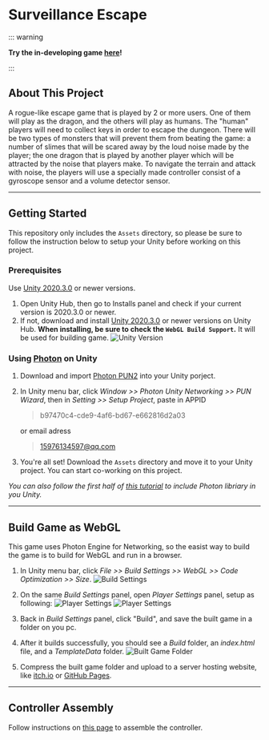 # Surveillance Escape

::: warning

**Try the in-developing game [here](https://mizardblack.itch.io/surveillance-escape)!**

:::

## About This Project

A rogue-like escape game that is played by 2 or more users. One of them will play as the dragon, and the others will play as humans. The "human" players will need to collect keys in order to escape the dungeon. There will be two types of monsters that will prevent them from beating the game: a number of slimes that will be scared away by the loud noise made by the player; the one dragon that is played by another player which will be attracted by the noise that players make. To navigate the terrain and attack with noise, the players will use a specially made controller consist of a gyroscope sensor and a volume detector sensor.

---

## Getting Started

This repository only includes the `Assets` directory, so please be sure to follow the instruction below to setup your Unity before working on this project.

### Prerequisites

Use [Unity 2020.3.0](https://unity3d.com/get-unity/download/archive) or newer versions.

1. Open Unity Hub, then go to Installs panel and check if your current version is 2020.3.0 or newer.
2. If not, download and install [Unity 2020.3.0](https://unity3d.com/get-unity/download/archive) or newer versions on Unity Hub. **When installing, be sure to check the `WebGL Build Support`.** It will be used for building game.
   ![Unity Version](https://github.com/mizardblack/Dungeon_Escape/tree/main/Documentation/Unity_Version.png "Unity Version")

### Using [Photon](https://www.photonengine.com/en-US/Photon) on Unity

1. Download and import [Photon PUN2](https://assetstore.unity.com/packages/tools/network/pun-2-free-119922) into your Unity porject.

2. In Unity menu bar, click _Window >> Photon Unity Networking >> PUN Wizard_, then in _Setting >> Setup Project_, paste in APPID

   > b97470c4-cde9-4af6-bd67-e662816d2a03

   or email adress

   > 15976134597@qq.com

3. You're all set! Download the `Assets` directory and move it to your Unity project. You can start co-working on this project.

_You can also follow the first half of [this tutorial](https://www.youtube.com/watch?v=nmPukdOsYQA&t=0s) to include Photon libriary in you Unity._

---

## Build Game as WebGL

This game uses Photon Engine for Networking, so the easist way to build the game is to build for WebGL and run in a browser.

1. In Unity menu bar, click _File >> Build Settings >> WebGL >> Code Optimization >> Size_.
   ![Build Settings](https://github.com/mizardblack/Dungeon_Escape/tree/main/Documentation/Build_Settings_1.png "Build Settings")

2. On the same _Build Settings_ panel, open _Player Settings_ panel, setup as following:
   ![Player Settings](https://github.com/mizardblack/Dungeon_Escape/tree/main/Documentation/Build_Settings_2.png "Player Settings")
   ![Player Settings](https://github.com/mizardblack/Dungeon_Escape/tree/main/Documentation/Build_Settings_3.png "Player Settings")
3. Back in _Build Settings_ panel, click "Build", and save the built game in a folder on you pc.
4. After it builds successfully, you should see a _Build_ folder, an _index.html_ file, and a _TemplateData_ folder.
   ![Built Game Folder](https://github.com/mizardblack/Dungeon_Escape/tree/main/Documentation/Built_Game.png "Built Game Folder")
5. Compress the built game folder and upload to a server hosting website, like [itch.io](https://itch.io) or [GitHub Pages](https://pages.github.com).

---

## Controller Assembly

Follow instructions on [this page](https://www.notion.so/designedbynicky/MPU6050-sound-sensor-Arduino-Leonardo-fde423e5daca46fc8e8c02bdddaa666e) to assemble the controller.
